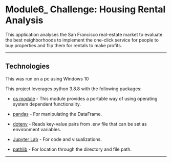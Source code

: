 # Module6_ Challenge: Housing Rental Analysis

This application analyses the San Francisco real-estate market to evaluate the best neighborhoods to implement the one-click service for people to buy properties and flip them for rentals to make profits.

---

## Technologies

This was run on a pc using Windows 10

This project leverages python 3.8.8 with the following packages:


* [os module](https://docs.python.org/3/library/os.html) - This module provides a portable way of using operating system dependent functionality.

* [pandas](https://pandas.pydata.org/docs) - For manipulating the DataFrame.

* [dotenv](https://pypi.org/project/python-dotenv/) - Reads key-value pairs from .env file that can be set as environment variables.

* [Jupyter Lab](https://jupyterlab.readthedocs.io.en/stable) - For code and visualizations.




* [pathlib](https://docs.python.org/3/library/pathlib.html) - For location through the directory and file path.


---
